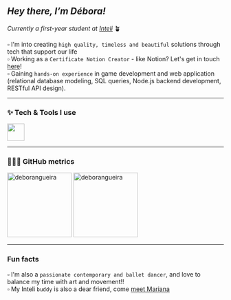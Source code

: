 ## _Hey there, I’m Débora!_
*Currently a first-year student at [Inteli](https://www.inteli.edu.br/)* 🪴 

▫️ I'm into creating `high quality, timeless and beautiful` solutions through tech that support our life\
▫️ Working as a `Certificate Notion Creator` - like Notion? Let's get in touch [here](https://deborapereira.notion.site/8c2e24965d3b48fda6a5a1fdf89449b3)!  
▫️ Gaining `hands-on experience` in game development and web application (relational database modeling, SQL queries, Node.js backend development, RESTful API design).

--- 

### ✨ Tech & Tools I use

<img src="https://skillicons.dev/icons?i=html,css,js,vscode,supabase,npm,github,figma,notion,nodejs,postgresql" height="40"/>

---
### 👩🏻‍💻 GitHub metrics

 <div align="left">
 <td><img height="150em" src="https://github-readme-stats.vercel.app/api?username=deborangueira&show_icons=true&locale=en" alt="deborangueira" /></a>
  <a href="https://github.com/deborangueira" target="_blank">
    <img height="150em" src="https://github-readme-stats.vercel.app/api/top-langs/?username=deborangueira&layout=compact" alt="deborangueira"/>
  </a>
</div>  

---
### Fun facts

▫️ I'm also a `passionate contemporary and ballet dancer`, and love to balance my time with art and movement!!\
▫️ My Inteli `buddy` is also a dear friend, come [meet Mariana](https://github.com/marimari0945)
